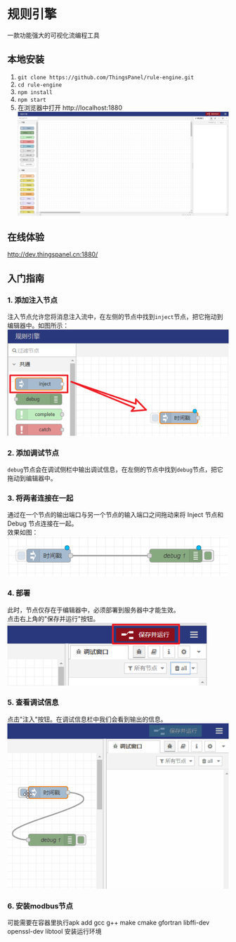 # 规则引擎

一款功能强大的可视化流编程工具

## 本地安装

1. `git clone https://github.com/ThingsPanel/rule-engine.git`
2. `cd rule-engine`
3. `npm install`
4. `npm start`
5. 在浏览器中打开 http://localhost:1880  
![img_3.png](screenshots/main-ui.png)

## 在线体验
http://dev.thingspanel.cn:1880/  

## 入门指南

### 1. 添加注入节点
注入节点允许您将消息注入流中，在左侧的节点中找到`inject`节点，把它拖动到编辑器中。如图所示：  
![img_1.png](screenshots/guide-1.png)
### 2. 添加调试节点  
`debug`节点会在调试侧栏中输出调试信息，在左侧的节点中找到`debug`节点，把它拖动到编辑器中。  

### 3. 将两者连接在一起  
通过在一个节点的输出端口与另一个节点的输入端口之间拖动来将 Inject 节点和 Debug 节点连接在一起。    
效果如图：  
![img.png](screenshots/guide-3.png)  

### 4. 部署  
此时，节点仅存在于编辑器中，必须部署到服务器中才能生效。  
点击右上角的"保存并运行"按钮。  
![img_2.png](screenshots/guide-4.png)  

### 5. 查看调试信息  
点击"注入"按钮。在调试信息栏中我们会看到输出的信息。  
![](screenshots/guide-5.gif)  

### 6. 安装modbus节点
可能需要在容器里执行apk add gcc g++ make cmake gfortran libffi-dev openssl-dev libtool 安装运行环境

